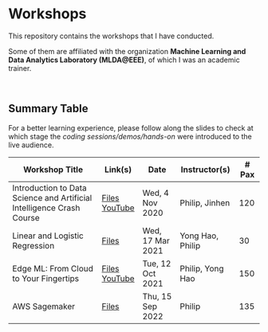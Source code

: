 # Workshops

This repository contains the workshops that I have conducted.

Some of them are affiliated with the organization **Machine Learning and Data Analytics Laboratory (MLDA@EEE)**, of which I was an academic trainer.

<br>

## Summary Table

For a better learning experience, please follow along the slides to check at which stage the *coding sessions/demos/hands-on* were introduced to the live audience.

| Workshop Title | Link(s) | Date | Instructor(s) | # Pax |
|---|---|---|---|---|
| Introduction to Data Science and Artificial Intelligence Crash Course | <a href="./[MLDA@EEE] Introduction to Data Science and Artificial Intelligence Crash Course">Files</a><br><a href="https://www.youtube.com/watch?v=CKgJ6AJdGOM">YouTube</a> | Wed, 4 Nov 2020 | Philip, Jinhen | 120 |
| Linear and Logistic Regression | <a href="./[MLDA@EEE] Linear and Logistic Regression">Files</a> | Wed, 17 Mar 2021 | Yong Hao, Philip | 30 |
| Edge ML: From Cloud to Your Fingertips | <a href="./[MLDA@EEE] Edge ML From Cloud to Your Fingertips">Files</a><br><a href="https://www.youtube.com/watch?v=4-dap834HGg">YouTube</a> | Tue, 12 Oct 2021 | Philip, Yong Hao | 150 |
| AWS Sagemaker | <a href="./[MLDA@EEE] AWS Sagemaker">Files</a> | Thu, 15 Sep 2022 | Philip | 135 |